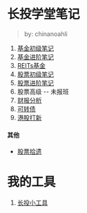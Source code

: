# 长投学堂笔记

> by: chinanoahli

1. [基金初级笔记](/ichangtou/fund/primary)
2. [基金进阶笔记](/ichangtou/fund/middle-level)
3. [REITs基金](/ichangtou/fund/reits)
4. [股票初级笔记](/ichangtou/stock/primary)
5. [股票进阶笔记](/ichangtou/stock/middle-level)
6. 股票高级 -- 未报班
7. [财报分析](/ichangtou/stock/financial_report)
8. [可转债](/ichangtou/bond/convertible_bond/README_before_mid2019.md)
9. [港股打新](/ichangtou/stock/hk_stock_newlucky)

#### 其他

+ [股票拾遗](/ichangtou/stock/others)

# 我的工具

1. [长投小工具](https://github.com/chinanoahli/investment_tools)
